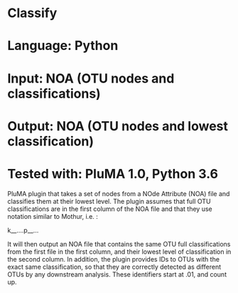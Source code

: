 # Classify
# Language: Python
# Input: NOA (OTU nodes and classifications)
# Output: NOA (OTU nodes and lowest classification)
# Tested with: PluMA 1.0, Python 3.6

PluMA plugin that takes a set of nodes from a NOde Attribute (NOA)
file and classifies them at their lowest level.  The plugin assumes
that full OTU classifications are in the first column of the NOA
file and that they use notation similar to Mothur, i.e. :

k__....p__...

It will then output an NOA file that contains the same OTU
full classifications from the first file in the first column, 
and their lowest level of classification in the second column.
In addition, the plugin provides IDs to OTUs with the exact
same classification, so that they are correctly detected as
different OTUs by any downstream analysis.  These identifiers
start at .01, and count up.
